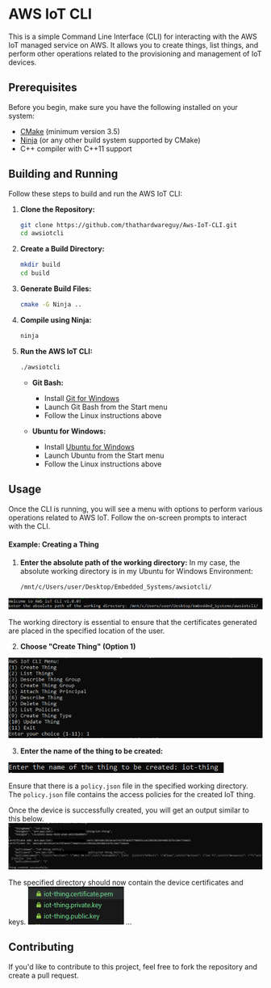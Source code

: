 # AWS IoT CLI

This is a simple Command Line Interface (CLI) for interacting with the AWS IoT managed service on AWS. It allows you to create things, list things, and perform other operations related to the provisioning and management of IoT devices.

## Prerequisites

Before you begin, make sure you have the following installed on your system:

- [CMake](https://cmake.org/download/) (minimum version 3.5)
- [Ninja](https://ninja-build.org/) (or any other build system supported by CMake)
- C++ compiler with C++11 support

## Building and Running

Follow these steps to build and run the AWS IoT CLI:

1. **Clone the Repository:**

    ```bash
    git clone https://github.com/thathardwareguy/Aws-IoT-CLI.git
    cd awsiotcli
    ```

2. **Create a Build Directory:**

    ```bash
    mkdir build
    cd build
    ```

3. **Generate Build Files:**

    ```bash
    cmake -G Ninja ..
    ```

4. **Compile using Ninja:**

    ```bash
    ninja
    ```

5. **Run the AWS IoT CLI:**

    ```bash
    ./awsiotcli
    ```

    - **Git Bash:**
        - Install [Git for Windows](https://gitforwindows.org/)
        - Launch Git Bash from the Start menu
        - Follow the Linux instructions above

    - **Ubuntu for Windows:**
        - Install [Ubuntu for Windows](https://ubuntu.com/tutorials/ubuntu-on-windows#1-overview)
        - Launch Ubuntu from the Start menu
        - Follow the Linux instructions above

## Usage

Once the CLI is running, you will see a menu with options to perform various operations related to AWS IoT. Follow the on-screen prompts to interact with the CLI.

#### Example: Creating a Thing

1. **Enter the absolute path of the working directory:**
   In my case, the absolute working directory is in my Ubuntu for Windows Environment:

     ```bash
     /mnt/c/Users/user/Desktop/Embedded_Systems/awsiotcli/
     ```

![Enter Working Directory](img/directory.PNG)

The working directory is essential to ensure that the certificates generated are placed in the specified location of the user.

2. **Choose "Create Thing" (Option 1)**

![Select Option 1](img/menu.PNG)

3. **Enter the name of the thing to be created:**

![Enter thing name](img/name.PNG)

Ensure that there is a `policy.json` file in the specified working directory. The `policy.json` file contains the access policies for the created IoT thing.

Once the device is successfully created, you will get an output similar to this below.
![Device Creation Complete](img/output.PNG)

The specified directory should now contain the device certificates and keys.
![Certificates for Device](img/certs-output.PNG)
...

## Contributing

If you'd like to contribute to this project, feel free to fork the repository and create a pull request.
